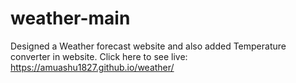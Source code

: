 # weather-main
Designed a Weather forecast website and also added Temperature converter in website.
Click here to see live:
https://amuashu1827.github.io/weather/
